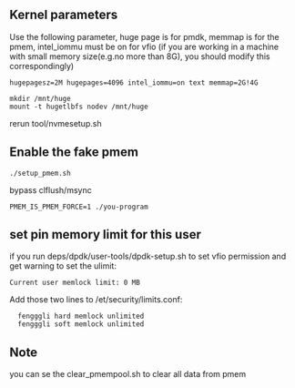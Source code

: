 Kernel parameters
-----------------

Use the following parameter, huge page is for pmdk, memmap is for the pmem, intel_iommu must be on for vfio
(if you are working in a machine with small memory size(e.g.no more than 8G), you should modify this correspondingly)

``` 
hugepagesz=2M hugepages=4096 intel_iommu=on text memmap=2G!4G
```

```
mkdir /mnt/huge
mount -t hugetlbfs nodev /mnt/huge

```

rerun tool/nvmesetup.sh

Enable the fake pmem
--------------------
```
./setup_pmem.sh
```

bypass clflush/msync
```
PMEM_IS_PMEM_FORCE=1 ./you-program
```

set pin memory limit for this user
-------------------------------------

if you run deps/dpdk/user-tools/dpdk-setup.sh to set vfio permission and get  warning to set the ulimit:
```
Current user memlock limit: 0 MB
```

Add those two lines to /et/security/limits.conf:
```  
  fengggli hard memlock unlimited 
  fengggli soft memlock unlimited
```

Note
---------------

you can se the clear_pmempool.sh  to clear all data from pmem

